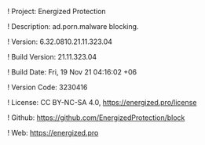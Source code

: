 ! Project: Energized Protection

! Description: ad.porn.malware blocking.

! Version: 6.32.0810.21.11.323.04

! Build Version: 21.11.323.04

! Build Date: Fri, 19 Nov 21 04:16:02 +06

! Version Code: 3230416

! License: CC BY-NC-SA 4.0, https://energized.pro/license

! Github: https://github.com/EnergizedProtection/block

! Web: https://energized.pro
